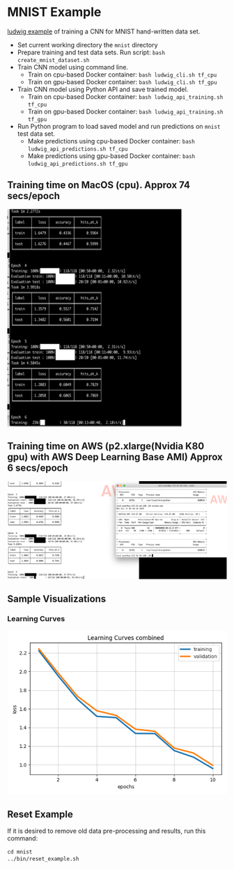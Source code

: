 # MNIST Example

[ludwig example](https://uber.github.io/ludwig/examples/#image-classification-mnist) of training a CNN for MNIST hand-written data set.

* Set current working directory the `mnist` directory
* Prepare training and test data sets.  Run script: `bash create_mnist_dataset.sh`
* Train CNN model using command line.  
  * Train on cpu-based Docker container: `bash ludwig_cli.sh tf_cpu`
  * Train on gpu-based Docker container: `bash ludwig_cli.sh tf_gpu`
* Train CNN model using Python API and save trained model.  
  * Train on cpu-based Docker container: `bash ludwig_api_training.sh tf_cpu`
  * Train on gpu-based Docker container: `bash ludwig_api_training.sh tf_gpu`
* Run Python program to load saved model and run predictions on `mnist` test data set.
  * Make predictions using cpu-based Docker container: `bash ludwig_api_predictions.sh tf_cpu`
  * Make predictions using gpu-based Docker container: `bash ludwig_api_predictions.sh tf_gpu`

## Training time on MacOS (cpu).  Approx 74 secs/epoch
<img src="https://github.com/jimthompson5802/ludwig_examples/blob/master/images/ludwig_tf_cpu_timing.png" width="400" 
  height="500">

## Training time on AWS (p2.xlarge(Nvidia K80 gpu) with AWS Deep Learning Base AMI)  Approx 6 secs/epoch
![](../images/ludwig_tf_gpu_timing.png)

## Sample Visualizations
### Learning Curves
![](./viz_api/learning_curves_combined_loss.png)

## Reset Example
If it is desired to remove old data pre-processing and results, run this command:
``` 
cd mnist
../bin/reset_example.sh
```